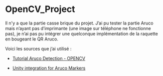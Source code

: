 # OpenCV_Project

Il n'y a que la partie casse brique du projet. J’ai pu tester la partie Aruco mais n’ayant pas d’imprimante (une image sur téléphone ne fonctionne pas), je n’ai pas pu intégrer une quelconque implémentation de la raquette en bougeant le QR Aruco.

Voici les sources que j’ai utilisé :  

- [Tutorial Aruco Detection - OPENCV](https://docs.opencv.org/3.4/d5/dae/tutorial_aruco_detection.html) 

- [Unity integration for Aruco Markers](https://normanderwan.github.io/ArucoUnity/manual/track-markers.html) 
